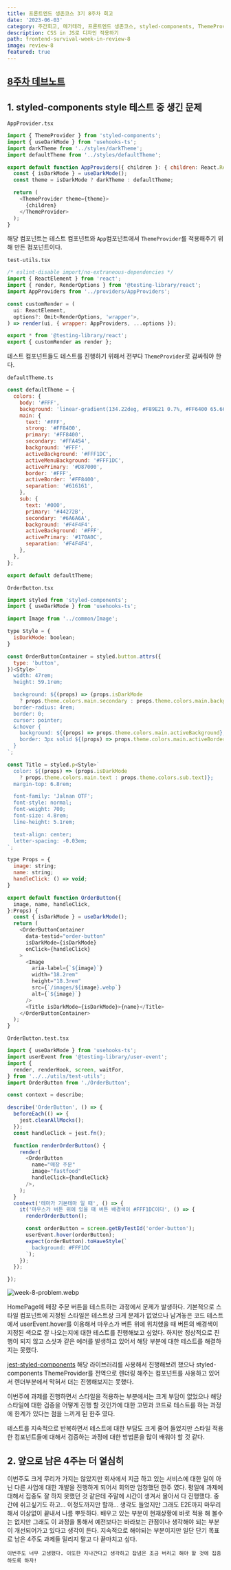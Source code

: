 ```yaml
---
title: 프론트엔드 생존코스 3기 8주차 회고
date: '2023-06-03'
category: 주간회고, 메가테라, 프론트엔드 생존코스, styled-components, ThemeProvider, jest, React testing library,
description: CSS in JS로 디자인 적용하기
path: frontend-survival-week-in-review-8
image: review-8
featured: true
---
```


## [8주차 데브노트](https://jin-11.gitbook.io/jin-devnote/week8)

## 1. styled-components style 테스트 중 생긴 문제

`AppProvider.tsx`

```js
import { ThemeProvider } from 'styled-components';
import { useDarkMode } from 'usehooks-ts';
import darkTheme from '../styles/darkTheme';
import defaultTheme from '../styles/defaultTheme';

export default function AppProviders({ children }: { children: React.ReactNode }) {
  const { isDarkMode } = useDarkMode();
  const theme = isDarkMode ? darkTheme : defaultTheme;

  return (
    <ThemeProvider theme={theme}>
      {children}
    </ThemeProvider>
  );
}
```

해당 컴포넌트는 테스트 컴포넌트와 `App`컴포넌트에서 `ThemeProvider`를 적용해주기 위해 만든 컴포넌트이다.

`test-utils.tsx`

```js
/* eslint-disable import/no-extraneous-dependencies */
import { ReactElement } from 'react';
import { render, RenderOptions } from '@testing-library/react';
import AppProviders from '../providers/AppProviders';

const customRender = (
  ui: ReactElement,
  options?: Omit<RenderOptions, 'wrapper'>,
) => render(ui, { wrapper: AppProviders, ...options });

export * from '@testing-library/react';
export { customRender as render };
```

테스트 컴포넌트들도 테스트를 진행하기 위해서 전부다 `ThemeProvider`로 감싸줘야 한다.

`defaultTheme.ts`

```js
const defaultTheme = {
  colors: {
    body: '#FFF',
    background: 'linear-gradient(134.22deg, #F89E21 0.7%, #FF6400 65.66%)',
    main: {
      text: '#FFF',
      strong: '#FF8400',
      primary: '#FF8400',
      secondary: '#FFA454',
      background: '#FFF',
      activeBackground: '#FFF1DC',
      activeMenuBackground: '#FFF1DC',
      activePrimary: '#D87000',
      border: '#FFF',
      activeBorder: '#FF8400',
      separation: '#616161',
    },
    sub: {
      text: '#000',
      primary: '#44272B',
      secondary: '#6A6A6A',
      background: '#F4F4F4',
      activeBackground: '#FFF',
      activePrimary: '#170A0C',
      separation: '#F4F4F4',
    },
  },
};

export default defaultTheme;
```

`OrderButton.tsx`

```js
import styled from 'styled-components';
import { useDarkMode } from 'usehooks-ts';

import Image from '../common/Image';

type Style = {
  isDarkMode: boolean;
}

const OrderButtonContainer = styled.button.attrs({
  type: 'button',
})<Style>`
  width: 47rem;
  height: 59.1rem;

  background: ${(props) => (props.isDarkMode
    ? props.theme.colors.main.secondary : props.theme.colors.main.background)};
  border-radius: 4rem;
  border: 0;
  cursor: pointer;
  &:hover {
    background: ${(props) => props.theme.colors.main.activeBackground};
    border: 3px solid ${(props) => props.theme.colors.main.activeBorder};
  }
`;

const Title = styled.p<Style>`
  color: ${(props) => (props.isDarkMode
    ? props.theme.colors.main.text : props.theme.colors.sub.text)};
  margin-top: 6.8rem;

  font-family: 'Jalnan OTF';
  font-style: normal;
  font-weight: 700;
  font-size: 4.8rem;
  line-height: 5.1rem;

  text-align: center;
  letter-spacing: -0.03em;
`;

type Props = {
  image: string;
  name: string;
  handleClick: () => void;
}

export default function OrderButton({
  image, name, handleClick,
}:Props) {
  const { isDarkMode } = useDarkMode();
  return (
    <OrderButtonContainer
      data-testid="order-button"
      isDarkMode={isDarkMode}
      onClick={handleClick}
    >
      <Image
        aria-label={`${image}`}
        width="18.2rem"
        height="18.3rem"
        src={`/images/${image}.webp`}
        alt={`${image}`}
      />
      <Title isDarkMode={isDarkMode}>{name}</Title>
    </OrderButtonContainer>
  );
}
```

`OrderButton.test.tsx`

```js
import { useDarkMode } from 'usehooks-ts';
import userEvent from '@testing-library/user-event';
import {
  render, renderHook, screen, waitFor,
} from '../../utils/test-utils';
import OrderButton from './OrderButton';

const context = describe;

describe('OrderButton', () => {
  beforeEach(() => {
    jest.clearAllMocks();
  });
  const handleClick = jest.fn();

  function renderOrderButton() {
    render(
      <OrderButton
        name="매장 주문"
        image="fastfood"
        handleClick={handleClick}
      />,
    );
  }
  context('테마가 기본테마 일 때', () => {
    it('마우스가 버튼 위에 있을 때 버튼 배경색이 #FFF1DC이다', () => {
      renderOrderButton();

      const orderButton = screen.getByTestId('order-button');
      userEvent.hover(orderButton);
      expect(orderButton).toHaveStyle(`
        background: #FFF1DC
      `);
    });
  });

});
```

![week-8-problem.webp](/images/frontend-survival-week-in-review-8/week-8-problem.webp)

HomePage에 매장 주문 버튼을 테스트하는 과정에서 문제가 발생하다.
기본적으로 스타일 컴포넌트에 지정된 스타일은 테스트상 크게 문제가 없었으나 남겨놓은 코드 테스트에서 userEvent.hover를 이용해서 마우스가 버튼 위에 위치했을 때 버튼의 배경색이 지정된 색으로 잘 나오는지에 대한 테스트를 진행해보고 싶었다. 하지만 정상적으로 진행이 되지 않고 스샷과 같은 에러를 발생하고 있어서 해당 부분에 대한 테스트를 해결하지는 못했다.

[jest-styled-components](https://github.com/styled-components/jest-styled-components) 해당 라이브러리를 사용해서 진행해보려 했으나
styled-components ThemeProvider를 전역으로 렌더링 해주는 컴포넌트를 사용하고 있어서 렌더부분에서 막혀서 더는 진행해보지는 못했다.

이번주에 과제를 진행하면서 스타일을 적용하는 부분에서는 크게 부담이 없었으나 해당 스타일에 대한 검증을 어떻게 진행 할 것인가에 대한 고민과 코드로 테스트를 하는 과정에 한계가 있다는 점을 느끼게 된 한주 였다.

테스트를 지속적으로 반복하면서 테스트에 대한 부담도 크게 줄어 들었지만 스타일 적용한 컴포넌트들에 대해서 검증하는 과정에 대한 방법론을 많이 배워야 할 것 같다.

## 2. 앞으로 남은 4주는 더 열심히

이번주도 크게 무리가 가지는 않았지만 회사에서 지금 하고 있는 서비스에 대한 일이 아닌 다른 사업에 대한 개발을 진행하게 되어서 회의만 엄청했던 한주 였다.
평일에 과제에 대해서 집중도 잘 하지 못했던 것 같은데 주말에 시간이 생겨서 몰아서 다 진행했다.
중간에 쉬고싶기도 하고... 이정도까지만 할까... 생각도 들었지만 그래도 E2E까지 마무리해서 이상없이 끝내서 나름 뿌듯하다.
배우고 있는 부분이 현재상황에 바로 적용 해 볼수는 없지만 그래도 이 과정을 통해서 예전보다는 바라보는 관점이나 생각해야 되는 부분이 개선되어가고 있다고 생각이 든다.
지속적으로 해야되는 부분이지만 일단 단기 목표로 남은 4주도 과제들 밀리지 말고 다 끝마치고 싶다.

`이번주도 너무 고생했다. 이또한 지나간다고 생각하고 잡념은 조금 버리고 해야 할 것에 집중하도록 하자!`<br />
